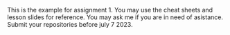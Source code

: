 This is the example for assignment 1.
You may use the cheat sheets and lesson slides for reference.
You may ask me if you are in need of asistance.
Submit your repositories before july 7 2023.
